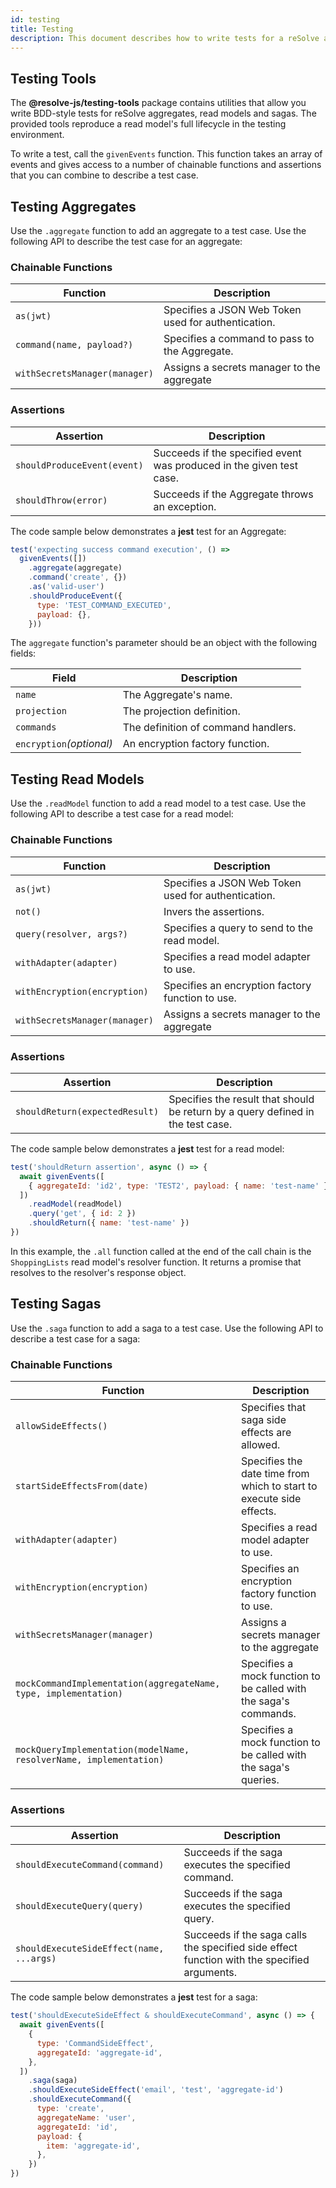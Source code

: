 ```yaml
---
id: testing
title: Testing
description: This document describes how to write tests for a reSolve application.
---
```


## Testing Tools

The **@resolve-js/testing-tools** package contains utilities that allow you write BDD-style tests for reSolve aggregates, read models and sagas. The provided tools reproduce a read model's full lifecycle in the testing environment.

To write a test, call the `givenEvents` function. This function takes an array of events and gives access to a number of chainable functions and assertions that you can combine to describe a test case.

## Testing Aggregates

Use the `.aggregate` function to add an aggregate to a test case. Use the following API to describe the test case for an aggregate:

### Chainable Functions

| Function                      | Description                                         |
| ----------------------------- | --------------------------------------------------- |
| `as(jwt)`                     | Specifies a JSON Web Token used for authentication. |
| `command(name, payload?)`     | Specifies a command to pass to the Aggregate.       |
| `withSecretsManager(manager)` | Assigns a secrets manager to the aggregate          |

### Assertions

| Assertion                   | Description                                                          |
| --------------------------- | -------------------------------------------------------------------- |
| `shouldProduceEvent(event)` | Succeeds if the specified event was produced in the given test case. |
| `shouldThrow(error)`        | Succeeds if the Aggregate throws an exception.                       |

The code sample below demonstrates a **jest** test for an Aggregate:

```js
test('expecting success command execution', () =>
  givenEvents([])
    .aggregate(aggregate)
    .command('create', {})
    .as('valid-user')
    .shouldProduceEvent({
      type: 'TEST_COMMAND_EXECUTED',
      payload: {},
    }))
```

The `aggregate` function's parameter should be an object with the following fields:

| Field                    | Description                         |
| ------------------------ | ----------------------------------- |
| `name`                   | The Aggregate's name.               |
| `projection`             | The projection definition.          |
| `commands`               | The definition of command handlers. |
| `encryption`_(optional)_ | An encryption factory function.     |

## Testing Read Models

Use the `.readModel` function to add a read model to a test case. Use the following API to describe a test case for a read model:

### Chainable Functions

| Function                      | Description                                         |
| ----------------------------- | --------------------------------------------------- |
| `as(jwt)`                     | Specifies a JSON Web Token used for authentication. |
| `not()`                       | Invers the assertions.                              |
| `query(resolver, args?)`      | Specifies a query to send to the read model.        |
| `withAdapter(adapter)`        | Specifies a read model adapter to use.              |
| `withEncryption(encryption)`  | Specifies an encryption factory function to use.    |
| `withSecretsManager(manager)` | Assigns a secrets manager to the aggregate          |

### Assertions

| Assertion                      | Description                                                                     |
| ------------------------------ | ------------------------------------------------------------------------------- |
| `shouldReturn(expectedResult)` | Specifies the result that should be return by a query defined in the test case. |

The code sample below demonstrates a **jest** test for a read model:

```js
test('shouldReturn assertion', async () => {
  await givenEvents([
    { aggregateId: 'id2', type: 'TEST2', payload: { name: 'test-name' } },
  ])
    .readModel(readModel)
    .query('get', { id: 2 })
    .shouldReturn({ name: 'test-name' })
})
```

In this example, the `.all` function called at the end of the call chain is the `ShoppingLists` read model's resolver function. It returns a promise that resolves to the resolver's response object.

## Testing Sagas

Use the `.saga` function to add a saga to a test case. Use the following API to describe a test case for a saga:

### Chainable Functions

| Function                                                           | Description                                                          |
| ------------------------------------------------------------------ | -------------------------------------------------------------------- |
| `allowSideEffects()`                                               | Specifies that saga side effects are allowed.                        |
| `startSideEffectsFrom(date)`                                       | Specifies the date time from which to start to execute side effects. |
| `withAdapter(adapter)`                                             | Specifies a read model adapter to use.                               |
| `withEncryption(encryption)`                                       | Specifies an encryption factory function to use.                     |
| `withSecretsManager(manager)`                                      | Assigns a secrets manager to the aggregate                           |
| `mockCommandImplementation(aggregateName, type, implementation)`   | Specifies a mock function to be called with the saga's commands.     |
| `mockQueryImplementation(modelName, resolverName, implementation)` | Specifies a mock function to be called with the saga's queries.      |

### Assertions

| Assertion                                | Description                                                                                 |
| ---------------------------------------- | ------------------------------------------------------------------------------------------- |
| `shouldExecuteCommand(command)`          | Succeeds if the saga executes the specified command.                                        |
| `shouldExecuteQuery(query)`              | Succeeds if the saga executes the specified query.                                          |
| `shouldExecuteSideEffect(name, ...args)` | Succeeds if the saga calls the specified side effect function with the specified arguments. |

The code sample below demonstrates a **jest** test for a saga:

```js
test('shouldExecuteSideEffect & shouldExecuteCommand', async () => {
  await givenEvents([
    {
      type: 'CommandSideEffect',
      aggregateId: 'aggregate-id',
    },
  ])
    .saga(saga)
    .shouldExecuteSideEffect('email', 'test', 'aggregate-id')
    .shouldExecuteCommand({
      type: 'create',
      aggregateName: 'user',
      aggregateId: 'id',
      payload: {
        item: 'aggregate-id',
      },
    })
})
```

